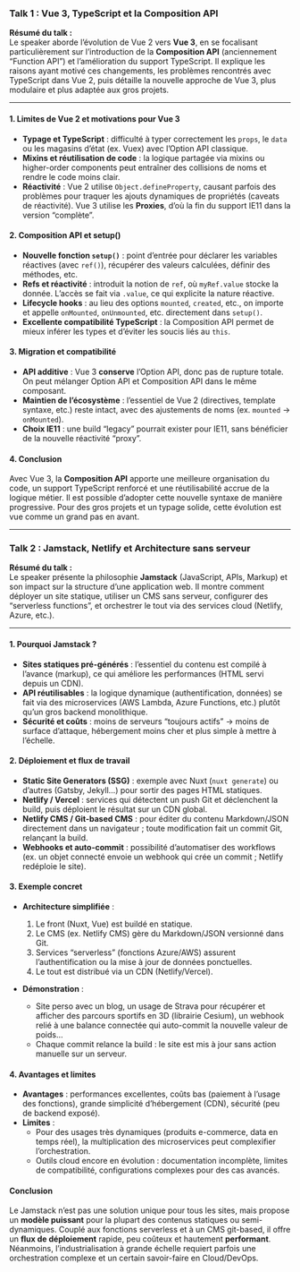 <YoutubeVideoDetails video-id="BGju71aNpOA" video-title="Vue.js Paris Meetup #22 - Vue 3 Deep Dive / JAMstack is the future" 
video-description="
Vue.js Paris Meetup #22
  / vuejsparis
Talks:
   • Vue.js Paris Meetup #22 - Vue 3 Deep ...  
Vue 3 Deep Dive
François Hendriks Full-stack developer @Theodo
  / fr_hendriks  
   • Vue.js Paris Meetup #22 - Vue 3 Deep ...  
#JAMstack is the future. I think. Maybe.
Tim Benniks Director of web-development @Valtech
  / timbenniks  
Host : Valtech France
  / valtech_fr  ">

### **Talk 1 : Vue 3, TypeScript et la Composition API**

**Résumé du talk :**  
Le speaker aborde l’évolution de Vue 2 vers **Vue 3**, en se focalisant particulièrement sur l’introduction de la **Composition API** (anciennement “Function API”) et l’amélioration du support TypeScript. Il explique les raisons ayant motivé ces changements, les problèmes rencontrés avec TypeScript dans Vue 2, puis détaille la nouvelle approche de Vue 3, plus modulaire et plus adaptée aux gros projets.

---

#### 1. Limites de Vue 2 et motivations pour Vue 3

- **Typage et TypeScript** : difficulté à typer correctement les `props`, le `data` ou les magasins d’état (ex. Vuex) avec l’Option API classique.
- **Mixins et réutilisation de code** : la logique partagée via mixins ou higher-order components peut entraîner des collisions de noms et rendre le code moins clair.
- **Réactivité** : Vue 2 utilise `Object.defineProperty`, causant parfois des problèmes pour traquer les ajouts dynamiques de propriétés (caveats de réactivité). Vue 3 utilise les **Proxies**, d’où la fin du support IE11 dans la version “complète”.

#### 2. Composition API et setup()

- **Nouvelle fonction `setup()`** : point d’entrée pour déclarer les variables réactives (avec `ref()`), récupérer des valeurs calculées, définir des méthodes, etc.
- **Refs et réactivité** : introduit la notion de `ref`, où `myRef.value` stocke la donnée. L’accès se fait via `.value`, ce qui explicite la nature réactive.
- **Lifecycle hooks** : au lieu des options `mounted`, `created`, etc., on importe et appelle `onMounted`, `onUnmounted`, etc. directement dans `setup()`.
- **Excellente compatibilité TypeScript** : la Composition API permet de mieux inférer les types et d’éviter les soucis liés au `this`.

#### 3. Migration et compatibilité

- **API additive** : Vue 3 **conserve** l’Option API, donc pas de rupture totale. On peut mélanger Option API et Composition API dans le même composant.
- **Maintien de l’écosystème** : l’essentiel de Vue 2 (directives, template syntaxe, etc.) reste intact, avec des ajustements de noms (ex. `mounted` -> `onMounted`).
- **Choix IE11** : une build “legacy” pourrait exister pour IE11, sans bénéficier de la nouvelle réactivité “proxy”.

#### 4. Conclusion

Avec Vue 3, la **Composition API** apporte une meilleure organisation du code, un support TypeScript renforcé et une réutilisabilité accrue de la logique métier. Il est possible d’adopter cette nouvelle syntaxe de manière progressive. Pour des gros projets et un typage solide, cette évolution est vue comme un grand pas en avant.

---

### **Talk 2 : Jamstack, Netlify et Architecture sans serveur**

**Résumé du talk :**  
Le speaker présente la philosophie **Jamstack** (JavaScript, APIs, Markup) et son impact sur la structure d’une application web. Il montre comment déployer un site statique, utiliser un CMS sans serveur, configurer des “serverless functions”, et orchestrer le tout via des services cloud (Netlify, Azure, etc.).

---

#### 1. Pourquoi Jamstack ?

- **Sites statiques pré-générés** : l’essentiel du contenu est compilé à l’avance (markup), ce qui améliore les performances (HTML servi depuis un CDN).
- **API réutilisables** : la logique dynamique (authentification, données) se fait via des microservices (AWS Lambda, Azure Functions, etc.) plutôt qu’un gros backend monolithique.
- **Sécurité et coûts** : moins de serveurs “toujours actifs” -> moins de surface d’attaque, hébergement moins cher et plus simple à mettre à l’échelle.

#### 2. Déploiement et flux de travail

- **Static Site Generators (SSG)** : exemple avec Nuxt (`nuxt generate`) ou d’autres (Gatsby, Jekyll…) pour sortir des pages HTML statiques.
- **Netlify / Vercel** : services qui détectent un push Git et déclenchent la build, puis déploient le résultat sur un CDN global.
- **Netlify CMS / Git-based CMS** : pour éditer du contenu Markdown/JSON directement dans un navigateur ; toute modification fait un commit Git, relançant la build.
- **Webhooks et auto-commit** : possibilité d’automatiser des workflows (ex. un objet connecté envoie un webhook qui crée un commit ; Netlify redéploie le site).

#### 3. Exemple concret

- **Architecture simplifiée** :

  1. Le front (Nuxt, Vue) est buildé en statique.
  2. Le CMS (ex. Netlify CMS) gère du Markdown/JSON versionné dans Git.
  3. Services “serverless” (fonctions Azure/AWS) assurent l’authentification ou la mise à jour de données ponctuelles.
  4. Le tout est distribué via un CDN (Netlify/Vercel).

- **Démonstration** :
  - Site perso avec un blog, un usage de Strava pour récupérer et afficher des parcours sportifs en 3D (librairie Cesium), un webhook relié à une balance connectée qui auto-commit la nouvelle valeur de poids…
  - Chaque commit relance la build : le site est mis à jour sans action manuelle sur un serveur.

#### 4. Avantages et limites

- **Avantages** : performances excellentes, coûts bas (paiement à l’usage des fonctions), grande simplicité d’hébergement (CDN), sécurité (peu de backend exposé).
- **Limites** :
  - Pour des usages très dynamiques (produits e-commerce, data en temps réel), la multiplication des microservices peut complexifier l’orchestration.
  - Outils cloud encore en évolution : documentation incomplète, limites de compatibilité, configurations complexes pour des cas avancés.

#### Conclusion

Le Jamstack n’est pas une solution unique pour tous les sites, mais propose un **modèle puissant** pour la plupart des contenus statiques ou semi-dynamiques. Couplé aux fonctions serverless et à un CMS git-based, il offre un **flux de déploiement** rapide, peu coûteux et hautement **performant**. Néanmoins, l’industrialisation à grande échelle requiert parfois une orchestration complexe et un certain savoir-faire en Cloud/DevOps.
